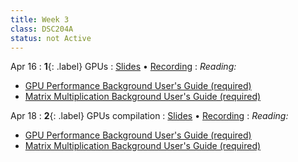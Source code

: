 ```yaml
---
title: Week 3
class: DSC204A
status: not Active
---
```


Apr 16
: **1**{: .label} GPUs
  : [Slides](assets/slides/5_gpus.pdf) &#8226; [Recording](https://podcast.ucsd.edu/watch/sp24/dsc291_d00/5)
: *Reading:*
* [GPU Performance Background User's Guide (required)](https://docs.nvidia.com/deeplearning/performance/dl-performance-gpu-background/index.html)
* [Matrix Multiplication Background User's Guide (required)](https://docs.nvidia.com/deeplearning/performance/dl-performance-matrix-multiplication/index.html)


Apr 18
: **2**{: .label} GPUs compilation
  : [Slides](assets/slides/6_gpus-compilation.pdf) &#8226; [Recording](https://podcast.ucsd.edu/watch/sp24/dsc291_d00/6)
: *Reading:*
* [GPU Performance Background User's Guide (required)](https://docs.nvidia.com/deeplearning/performance/dl-performance-gpu-background/index.html)
* [Matrix Multiplication Background User's Guide (required)](https://docs.nvidia.com/deeplearning/performance/dl-performance-matrix-multiplication/index.html)


